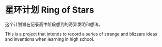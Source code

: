 # 星环计划 Ring of Stars
这个计划旨在记录高中阶段想到的奇异发明和想法。

This is a project that intends to record a series of strange and blizzare ideas and inventions when learning in high school.
